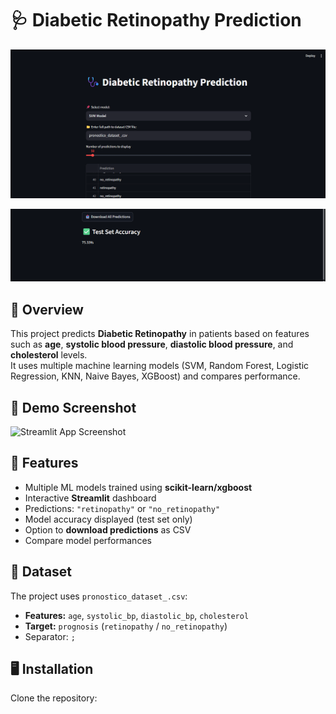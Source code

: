 # 🩺 Diabetic Retinopathy Prediction

![Project Banner](Screenshot_1.png)





![Project Banner](Screenshot_2.png)

## 📌 Overview
This project predicts **Diabetic Retinopathy** in patients based on features such as **age**, **systolic blood pressure**, **diastolic blood pressure**, and **cholesterol** levels.  
It uses multiple machine learning models (SVM, Random Forest, Logistic Regression, KNN, Naive Bayes, XGBoost) and compares performance.

## 📸 Demo Screenshot
![Streamlit App Screenshot](assets/app_screenshot.png)

## 🚀 Features
- Multiple ML models trained using **scikit-learn/xgboost**
- Interactive **Streamlit** dashboard
- Predictions: `"retinopathy"` or `"no_retinopathy"`
- Model accuracy displayed (test set only)
- Option to **download predictions** as CSV
- Compare model performances

## 📂 Dataset
The project uses `pronostico_dataset_.csv`:
- **Features:** `age`, `systolic_bp`, `diastolic_bp`, `cholesterol`
- **Target:** `prognosis` (`retinopathy` / `no_retinopathy`)
- Separator: `;`

## 🖥️ Installation
Clone the repository:









